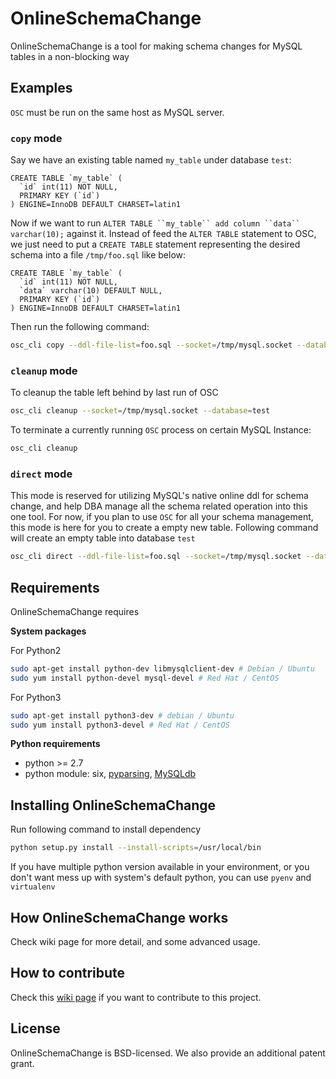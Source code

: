 # OnlineSchemaChange
OnlineSchemaChange is a tool for making schema changes for MySQL tables in a non-blocking way

## Examples

`OSC` must be run on the same host as MySQL server. 

### `copy` mode 

Say we have an existing table named `my_table` under database `test`:
```mysql
CREATE TABLE `my_table` (
  `id` int(11) NOT NULL,
  PRIMARY KEY (`id`)
) ENGINE=InnoDB DEFAULT CHARSET=latin1
``` 
Now if we want to run `ALTER TABLE ``my_table`` add column ``data`` varchar(10);` against it. Instead of feed the `ALTER TABLE` statement to OSC, we just need to put a `CREATE TABLE` statement representing the desired schema into a file `/tmp/foo.sql` like below:
```mysql
CREATE TABLE `my_table` (
  `id` int(11) NOT NULL,
  `data` varchar(10) DEFAULT NULL,
  PRIMARY KEY (`id`)
) ENGINE=InnoDB DEFAULT CHARSET=latin1
```
Then run the following command:
```sh
osc_cli copy --ddl-file-list=foo.sql --socket=/tmp/mysql.socket --database=test
```

### `cleanup` mode

To cleanup the table left behind by last run of OSC
```sh
osc_cli cleanup --socket=/tmp/mysql.socket --database=test
```

To terminate a currently running `OSC` process on certain MySQL Instance:
```sh
osc_cli cleanup
```

### `direct` mode

This mode is reserved for utilizing MySQL's native online ddl for schema change, and help DBA manage all the schema related operation into this one tool.
For now, if you plan to use `OSC` for all your schema management, this mode is here for you to create a empty new table. Following command will create an empty table into database `test`
```sh
osc_cli direct --ddl-file-list=foo.sql --socket=/tmp/mysql.socket --database=test
```


## Requirements
OnlineSchemaChange requires 

**System packages**

For Python2
```sh
sudo apt-get install python-dev libmysqlclient-dev # Debian / Ubuntu
sudo yum install python-devel mysql-devel # Red Hat / CentOS
```

For Python3
```sh
sudo apt-get install python3-dev # debian / Ubuntu
sudo yum install python3-devel # Red Hat / CentOS
```

**Python requirements**
* python >= 2.7
* python module: six, [pyparsing](http://pyparsing.wikispaces.com/), [MySQLdb](http://github.com/PyMySQL/mysqlclient-python/tarball/master)

## Installing OnlineSchemaChange

Run following command to install dependency
```sh
python setup.py install --install-scripts=/usr/local/bin
```
If you have multiple python version available in your environment, or you don't want mess up with system's default python, 
you can use `pyenv` and `virtualenv`

## How OnlineSchemaChange works

Check wiki page for more detail, and some advanced usage.

## How to contribute
Check this [wiki page](https://github.com/facebookincubator/OnlineSchemaChange/wiki/How-to-Contribute) if you want to contribute to this project.


## License
OnlineSchemaChange is BSD-licensed. We also provide an additional patent grant.


